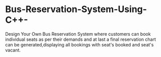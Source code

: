 # Bus-Reservation-System-Using-C++-
Design Your Own Bus Reservation System where customers can book individual seats as per their demands and at last a final reservation chart can be generated,displaying all bookings with seat's booked and seat's vacant.
